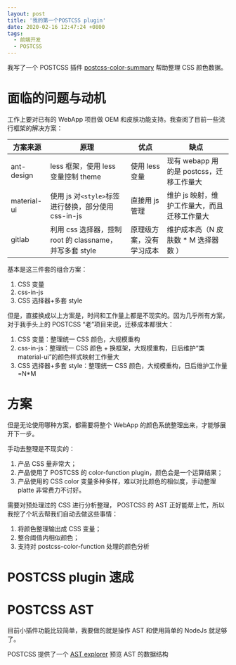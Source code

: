 ```yaml
---
layout: post
title: '我的第一个POSTCSS plugin'
date: 2020-02-16 12:47:24 +0800
tags:
  - 前端开发
  - POSTCSS
---
```


我写了一个 POSTCSS 插件 [postcss-color-summary]() 帮助整理 CSS 颜色数据。

# 面临的问题与动机

工作上要对已有的 WebApp 项目做 OEM 和皮肤功能支持。我查阅了目前一些流行框架的解决方案：

| 方案来源    | 原理                                                    | 优点                     | 缺点                                         |
| ----------- | ------------------------------------------------------- | ------------------------ | -------------------------------------------- |
| ant-design  | less 框架，使用 less 变量控制 theme                     | 使用 less 变量           | 现有 webapp 用的是 postcss，迁移工作量大     |
| material-ui | 使用 js 对`<style>`标签进行替换，部分使用 css-in-js     | 直接用 js 管理           | 维护 js 映射，维护工作量大，而且迁移工作量大 |
| gitlab      | 利用 css 选择器，控制 root 的 classname，并写多套 style | 原理级方案，没有学习成本 | 维护成本高（N 皮肤数 \* M 选择器数 ）        |

基本是这三件套的组合方案：

1. CSS 变量
2. css-in-js
3. CSS 选择器+多套 style

但是，直接换成以上方案是，时间和工作量上都是不现实的。因为几乎所有方案，对于我手头上的 POSTCSS “老”项目来说，迁移成本都很大：

1. CSS 变量：整理统一 CSS 颜色，大规模重构
2. css-in-js：整理统一 CSS 颜色 + 换框架，大规模重构，日后维护“类 material-ui”的颜色样式映射工作量大
3. CSS 选择器+多套 style：整理统一 CSS 颜色，大规模重构，日后维护工作量=N\*M

# 方案

但是无论使用哪种方案，都需要将整个 WebApp 的颜色系统整理出来，才能够展开下一步。

手动去整理是不现实的：

1. 产品 CSS 量非常大；
2. 产品使用了 POSTCSS 的 color-function plugin，颜色会是一个运算结果；
3. 产品使用的 CSS color 变量多种多样，难以对比颜色的相似度，手动整理 platte 非常费力不讨好。

需要对预处理过的 CSS 进行分析整理， POSTCSS 的 AST 正好能帮上忙，所以我挖了个坑去帮我们自动去做这些事情：

1. 将颜色整理输出成 CSS 变量；
2. 整合阈值内相似颜色；
3. 支持对 postcss-color-function 处理的颜色分析

# POSTCSS plugin 速成

# POSTCSS AST

目前小插件功能比较简单，我要做的就是操作 AST 和使用简单的 NodeJs 就足够了。

POSTCSS 提供了一个 [AST explorer](https://astexplorer.net/#/2uBU1BLuJ1) 预览 AST 的数据结构
